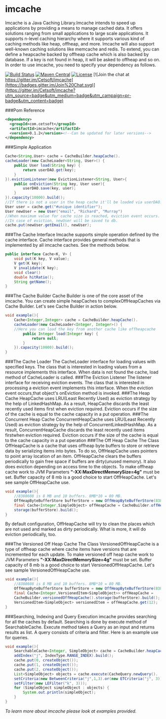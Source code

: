 imcache
=======

Imcache is a Java Caching Library.Imcache intends to speed up applications by providing a means to manage cached data. It offers solutions ranging from small applications to large scale applications. It supports n-level caching hierarchy where it supports various kind of caching methods like heap, offheap, and more. Imcache will also support well-known caching solutions like memcache and redis. To extend, you can define a heapcache backed by offheap cache which is also backed by database. If a key is not found in heap, it will be asked to offheap and so on. In order to use imcache, you need to specify your dependency as follows.

[![Build Status](https://travis-ci.org/Cetsoft/imcache.svg)](https://travis-ci.org/Cetsoft/imcache)
[![Maven Central](https://maven-badges.herokuapp.com/maven-central/com.cetsoft/imcache/badge.svg)](https://maven-badges.herokuapp.com/maven-central/com.cetsoft/imcache/)
[![License](http://img.shields.io/:license-apache-brightgreen.svg)](http://www.apache.org/licenses/LICENSE-2.0.html) [![Join the chat at https://gitter.im/Cetsoft/imcache](https://badges.gitter.im/Join%20Chat.svg)](https://gitter.im/Cetsoft/imcache?utm_source=badge&utm_medium=badge&utm_campaign=pr-badge&utm_content=badge)

###Pom Reference
```xml
<dependency>
  <groupId>com.cetsoft</groupId>
  <artifactId>imcache</artifactId>
  <version>0.1.2</version><!--Can be updated for later versions-->
</dependency>
```
###Simple Application
```java
Cache<String,User> cache = CacheBuilder.heapCache().
cacheLoader(new CacheLoader<String, User>() {
    public User load(String key) {
        return userDAO.get(key);
    }
}).evictionListener(new EvictionListener<String, User>{
    public onEviction(String key, User user){
        userDAO.save(key, user);
    }
}).capacity(10000).build();
//If there is not a user in the heap cache it'll be loaded via userDAO.
User user = cache.get("#unique identifier"); 
User newUser = new User("email", "Richard", "Murray")
//When maximum value for cache size is reached, eviction event occurs.
//In case of eviction, newUser will be saved to db.
cache.put(newUser.getEmail(), newUser);
```
###The Cache Interface
Imcache supports simple operation defined by the cache interface. Cache interface provides general methods that is implemented by all imcache caches. See the methods below.
```java
public interface Cache<K, V> {
    void put(K key, V value);
    V get(K key);
    V invalidate(K key);
    void clear()
    double hitRatio();
    String getName();
}
```
###The Cache Builder
Cache Builder is one of the core asset of the imcache. You can create simple heapCaches to complexOffHeapCaches via 
Cache Builder. Let's see Cache Builder in action below.
```java
void example(){
    Cache<Integer,Integer> cache = CacheBuilder.heapCache().
    cacheLoader(new CacheLoader<Integer, Integer>() {
  	//Here you can load the key from another cache like offheapcache
        public Integer load(Integer key) {
            return null;
        }
    }).capacity(10000).build(); 
}
```
###The Cache Loader
The CacheLoader interface for loading values with specified keys. The class that is interested in loading values 
from a resource implements this interface. When data is not found the cache, load method of CacheLoader is called.
###The Eviction Listener
The listener interface for receiving eviction events. The class that is interested in processing a eviction event
implements this interface. When the eviction event occurs,that object's onEviction method is invoked.
###The Heap Cache
HeapCache uses LRU(Least Recently Used) as eviction strategy by the help of LinkedHashMap. As a result, 
HeapCache discards the least recently used items first when eviction required. Eviction occurs if the size of
the cache is equal to the cache capacity in a put operation.
###The Concurrent Heap Cache
ConcurrentHeapCache uses LRU(Least Recently Used) as eviction strategy by the help of ConcurrentLinkedHashMap. 
As a result, ConcurrentHeapCache discards the least recently used items firstwhen eviction required.
Eviction occurs if the size of the cache is equal to the cache capacity in a put operation
###The Off Heap Cache
The Class OffHeapCache is a cache that uses offheap byte buffers to store or retrieve data by serializing
items into bytes. To do so, OffHeapCache uses pointers to point array location of an item. OffHeapCache clears
the buffers periodically to gain free space if buffers are dirty(unused memory). It also does eviction depending on
access time to the objects.
To make offheap cache work to JVM Parameters <b>"-XX:MaxDirectMemorySize=4g"</b> must be set. Buffer capacity of 8 mb 
is a good choice to start OffHeapCache. Let's see sample OffHeapCache use.
```java
void example(){
    //8388608 is 8 MB and 10 buffers. 8MB*10 = 80 MB.
    OffHeapByteBufferStore bufferStore = new OffHeapByteBufferStore(8388608, 10);
    final Cache<Integer,SimpleObject> offHeapCache = CacheBuilder.offHeapCache().
    storage(bufferStore).build();
}
```
By default configuration, OffHeapCache will try to clean the places which are not used and marked as 
dirty periodically. What is more, it will do eviction periodically, too.

###The Versioned Off Heap Cache
The Class VersionedOffHeapCache is a type of offheap cache where cache items have versions that are incremented for each update.
To make versioned off heap cache work to JVM Parameters <b>"-XX:MaxDirectMemorySize=4g"</b> must be set. Buffer capacity of 8 mb 
is a good choice to start VersionedOffHeapCache. Let's see sample VersionedOffHeapCache use.
```java
void example(){
    //8388608 is 8 MB and 10 buffers. 8MB*10 = 80 MB.
    OffHeapByteBufferStore bufferStore = new OffHeapByteBufferStore(8388608, 10);
    final Cache<Integer,VersionedItem<SimpleObject>> offHeapCache = 
    CacheBuilder.versionedOffHeapCache().storage(bufferStore).build();
    VersionedItem<SimpleObject> versionedItem = offHeapCache.get(12);
}
```

###Searching, Indexing and Query Execution
imcache provides searching for all the caches by default. Searching is done by execute method of SearchableCache.
Execute method takes a Query as an input and returns results as list. A query consists of criteria and filter. Here
is an example use for queries.
```java
void example(){
    SearchableCache<Integer, SimpleObject> cache = CacheBuilder.heapCache().
    addIndex("j", IndexType.RANGE_INDEX).build();
    cache.put(0, createObject());
    cache.put(1, createObject());
    cache.put(2, createObject());
    List<SimpleObject> objects = cache.execute(CacheQuery.newQuery().
    setCriteria(new BetweenCriteria("j",1,3).or(new ETCriteria("j", 3))).
    setFilter(new LEFilter("k", 3)));
    for (SimpleObject simpleObject : objects) {
        System.out.println(simpleObject);
    }
}
```

<i>To learn more about imcache please look at examples provided.</i>
